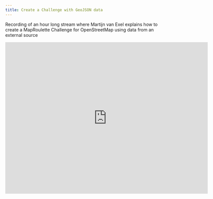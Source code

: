 ```yaml
---
title: Create a Challenge with GeoJSON data
---
```


Recording of an hour long stream where Martijn van Exel explains how to create a MapRoulette Challenge for OpenStreetMap using data from an external source

<iframe src="https://archive.org/embed/maproulette-create-a-challenge-geojson" width="640" height="480" frameborder="0" webkitallowfullscreen="true" mozallowfullscreen="true" allowfullscreen></iframe>
